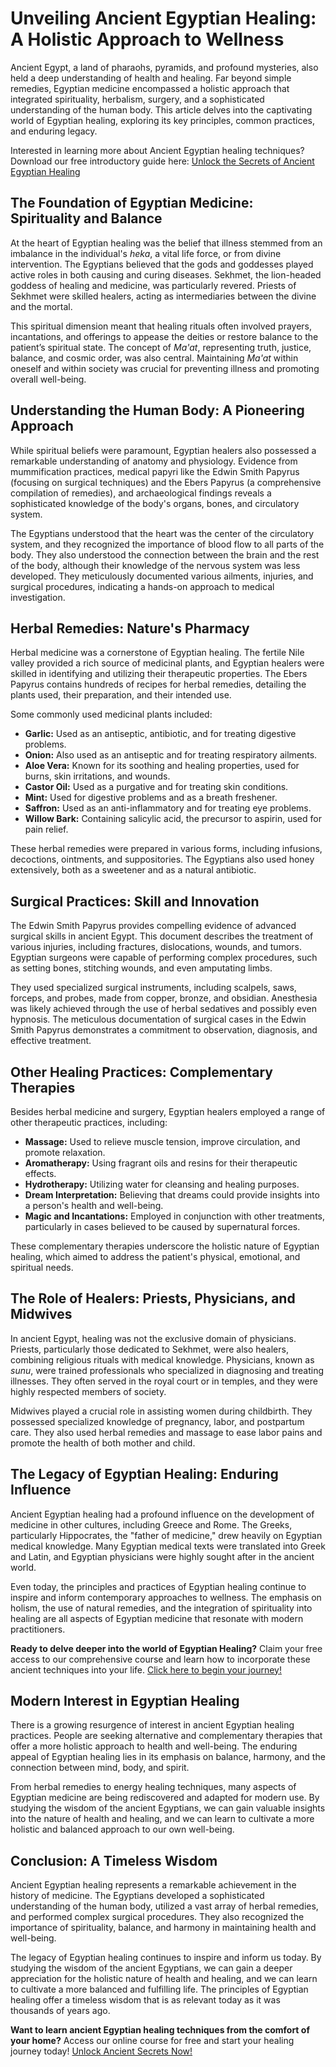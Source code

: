 # Unveiling Ancient Egyptian Healing: A Holistic Approach to Wellness

Ancient Egypt, a land of pharaohs, pyramids, and profound mysteries, also held a deep understanding of health and healing. Far beyond simple remedies, Egyptian medicine encompassed a holistic approach that integrated spirituality, herbalism, surgery, and a sophisticated understanding of the human body. This article delves into the captivating world of Egyptian healing, exploring its key principles, common practices, and enduring legacy.

Interested in learning more about Ancient Egyptian healing techniques? Download our free introductory guide here: [Unlock the Secrets of Ancient Egyptian Healing](https://udemywork.com/egyptian-healing)

## The Foundation of Egyptian Medicine: Spirituality and Balance

At the heart of Egyptian healing was the belief that illness stemmed from an imbalance in the individual's *heka*, a vital life force, or from divine intervention. The Egyptians believed that the gods and goddesses played active roles in both causing and curing diseases. Sekhmet, the lion-headed goddess of healing and medicine, was particularly revered. Priests of Sekhmet were skilled healers, acting as intermediaries between the divine and the mortal.

This spiritual dimension meant that healing rituals often involved prayers, incantations, and offerings to appease the deities or restore balance to the patient’s spiritual state. The concept of *Ma'at*, representing truth, justice, balance, and cosmic order, was also central. Maintaining *Ma'at* within oneself and within society was crucial for preventing illness and promoting overall well-being.

## Understanding the Human Body: A Pioneering Approach

While spiritual beliefs were paramount, Egyptian healers also possessed a remarkable understanding of anatomy and physiology. Evidence from mummification practices, medical papyri like the Edwin Smith Papyrus (focusing on surgical techniques) and the Ebers Papyrus (a comprehensive compilation of remedies), and archaeological findings reveals a sophisticated knowledge of the body's organs, bones, and circulatory system.

The Egyptians understood that the heart was the center of the circulatory system, and they recognized the importance of blood flow to all parts of the body. They also understood the connection between the brain and the rest of the body, although their knowledge of the nervous system was less developed. They meticulously documented various ailments, injuries, and surgical procedures, indicating a hands-on approach to medical investigation.

## Herbal Remedies: Nature's Pharmacy

Herbal medicine was a cornerstone of Egyptian healing. The fertile Nile valley provided a rich source of medicinal plants, and Egyptian healers were skilled in identifying and utilizing their therapeutic properties. The Ebers Papyrus contains hundreds of recipes for herbal remedies, detailing the plants used, their preparation, and their intended use.

Some commonly used medicinal plants included:

*   **Garlic:** Used as an antiseptic, antibiotic, and for treating digestive problems.
*   **Onion:** Also used as an antiseptic and for treating respiratory ailments.
*   **Aloe Vera:** Known for its soothing and healing properties, used for burns, skin irritations, and wounds.
*   **Castor Oil:** Used as a purgative and for treating skin conditions.
*   **Mint:** Used for digestive problems and as a breath freshener.
*   **Saffron:** Used as an anti-inflammatory and for treating eye problems.
*   **Willow Bark:** Containing salicylic acid, the precursor to aspirin, used for pain relief.

These herbal remedies were prepared in various forms, including infusions, decoctions, ointments, and suppositories. The Egyptians also used honey extensively, both as a sweetener and as a natural antibiotic.

## Surgical Practices: Skill and Innovation

The Edwin Smith Papyrus provides compelling evidence of advanced surgical skills in ancient Egypt. This document describes the treatment of various injuries, including fractures, dislocations, wounds, and tumors. Egyptian surgeons were capable of performing complex procedures, such as setting bones, stitching wounds, and even amputating limbs.

They used specialized surgical instruments, including scalpels, saws, forceps, and probes, made from copper, bronze, and obsidian. Anesthesia was likely achieved through the use of herbal sedatives and possibly even hypnosis. The meticulous documentation of surgical cases in the Edwin Smith Papyrus demonstrates a commitment to observation, diagnosis, and effective treatment.

## Other Healing Practices: Complementary Therapies

Besides herbal medicine and surgery, Egyptian healers employed a range of other therapeutic practices, including:

*   **Massage:** Used to relieve muscle tension, improve circulation, and promote relaxation.
*   **Aromatherapy:** Using fragrant oils and resins for their therapeutic effects.
*   **Hydrotherapy:** Utilizing water for cleansing and healing purposes.
*   **Dream Interpretation:** Believing that dreams could provide insights into a person's health and well-being.
*   **Magic and Incantations:** Employed in conjunction with other treatments, particularly in cases believed to be caused by supernatural forces.

These complementary therapies underscore the holistic nature of Egyptian healing, which aimed to address the patient's physical, emotional, and spiritual needs.

## The Role of Healers: Priests, Physicians, and Midwives

In ancient Egypt, healing was not the exclusive domain of physicians. Priests, particularly those dedicated to Sekhmet, were also healers, combining religious rituals with medical knowledge. Physicians, known as *sunu*, were trained professionals who specialized in diagnosing and treating illnesses. They often served in the royal court or in temples, and they were highly respected members of society.

Midwives played a crucial role in assisting women during childbirth. They possessed specialized knowledge of pregnancy, labor, and postpartum care. They also used herbal remedies and massage to ease labor pains and promote the health of both mother and child.

## The Legacy of Egyptian Healing: Enduring Influence

Ancient Egyptian healing had a profound influence on the development of medicine in other cultures, including Greece and Rome. The Greeks, particularly Hippocrates, the "father of medicine," drew heavily on Egyptian medical knowledge. Many Egyptian medical texts were translated into Greek and Latin, and Egyptian physicians were highly sought after in the ancient world.

Even today, the principles and practices of Egyptian healing continue to inspire and inform contemporary approaches to wellness. The emphasis on holism, the use of natural remedies, and the integration of spirituality into healing are all aspects of Egyptian medicine that resonate with modern practitioners.

**Ready to delve deeper into the world of Egyptian Healing?** Claim your free access to our comprehensive course and learn how to incorporate these ancient techniques into your life. [Click here to begin your journey!](https://udemywork.com/egyptian-healing)

## Modern Interest in Egyptian Healing

There is a growing resurgence of interest in ancient Egyptian healing practices. People are seeking alternative and complementary therapies that offer a more holistic approach to health and well-being. The enduring appeal of Egyptian healing lies in its emphasis on balance, harmony, and the connection between mind, body, and spirit.

From herbal remedies to energy healing techniques, many aspects of Egyptian medicine are being rediscovered and adapted for modern use. By studying the wisdom of the ancient Egyptians, we can gain valuable insights into the nature of health and healing, and we can learn to cultivate a more holistic and balanced approach to our own well-being.

## Conclusion: A Timeless Wisdom

Ancient Egyptian healing represents a remarkable achievement in the history of medicine. The Egyptians developed a sophisticated understanding of the human body, utilized a vast array of herbal remedies, and performed complex surgical procedures. They also recognized the importance of spirituality, balance, and harmony in maintaining health and well-being.

The legacy of Egyptian healing continues to inspire and inform us today. By studying the wisdom of the ancient Egyptians, we can gain a deeper appreciation for the holistic nature of health and healing, and we can learn to cultivate a more balanced and fulfilling life. The principles of Egyptian healing offer a timeless wisdom that is as relevant today as it was thousands of years ago.

**Want to learn ancient Egyptian healing techniques from the comfort of your home?** Access our online course for free and start your healing journey today! [Unlock Ancient Secrets Now!](https://udemywork.com/egyptian-healing)
